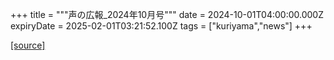 +++
title = """声の広報_2024年10月号"""
date = 2024-10-01T04:00:00.000Z
expiryDate = 2025-02-01T03:21:52.100Z
tags = ["kuriyama","news"]
+++


[[source]](https://www.town.kuriyama.hokkaido.jp/site/koho/29106.html)
